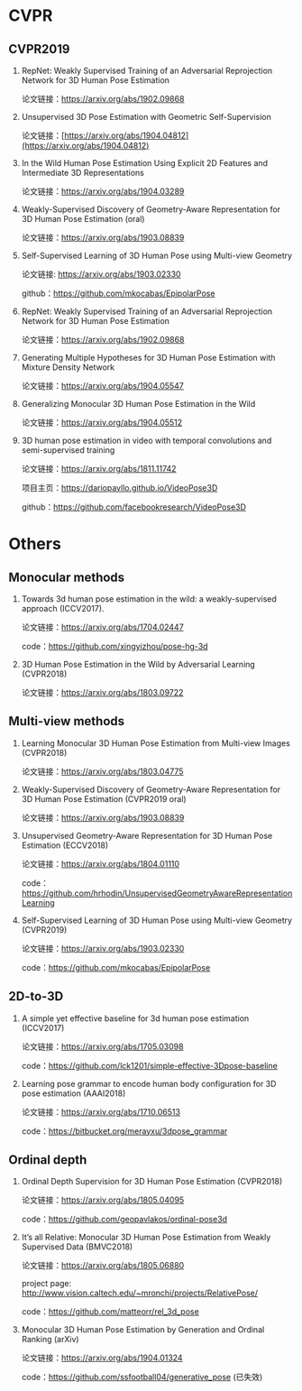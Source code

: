 # CVPR

## CVPR2019

1. RepNet: Weakly Supervised Training of an Adversarial Reprojection Network for 3D Human Pose Estimation

   论文链接：https://arxiv.org/abs/1902.09868




2. Unsupervised 3D Pose Estimation with Geometric Self-Supervision

   论文链接：[https://arxiv.org/abs/1904.04812](https://arxiv.org/abs/1904.04812) 



3. In the Wild Human Pose Estimation Using Explicit 2D Features and Intermediate 3D Representations

   论文链接：https://arxiv.org/abs/1904.03289

   

4. Weakly-Supervised Discovery of Geometry-Aware Representation for 3D Human Pose Estimation (oral)

   论文链接：<https://arxiv.org/abs/1903.08839> 



5. Self-Supervised Learning of 3D Human Pose using Multi-view Geometry

   论文链接: https://arxiv.org/abs/1903.02330
   
   github：<https://github.com/mkocabas/EpipolarPose>



6. RepNet: Weakly Supervised Training of an Adversarial Reprojection Network for 3D Human Pose Estimation

   论文链接：<https://arxiv.org/abs/1902.09868>

   

7. Generating Multiple Hypotheses for 3D Human Pose Estimation with Mixture Density Network

   论文链接：https://arxiv.org/abs/1904.05547

   

8. Generalizing Monocular 3D Human Pose Estimation in the Wild

   论文链接：https://arxiv.org/abs/1904.05512

   

9. 3D human pose estimation in video with temporal convolutions and semi-supervised training

   论文链接：https://arxiv.org/abs/1811.11742

   项目主页：<https://dariopavllo.github.io/VideoPose3D>

   github：https://github.com/facebookresearch/VideoPose3D


# Others

## Monocular methods
1. Towards 3d human pose estimation in the wild: a weakly-supervised approach (ICCV2017).

   论文链接：https://arxiv.org/abs/1704.02447
   
   code：https://github.com/xingyizhou/pose-hg-3d


2. 3D Human Pose Estimation in the Wild by Adversarial Learning (CVPR2018)

   论文链接：https://arxiv.org/abs/1803.09722


## Multi-view methods

1. Learning Monocular 3D Human Pose Estimation from Multi-view Images (CVPR2018)

   论文链接：https://arxiv.org/abs/1803.04775
   
   
2. Weakly-Supervised Discovery of Geometry-Aware Representation for 3D Human Pose Estimation (CVPR2019 oral)
   
   论文链接：https://arxiv.org/abs/1903.08839


3. Unsupervised Geometry-Aware Representation for 3D Human Pose Estimation (ECCV2018)

   论文链接：https://arxiv.org/abs/1804.01110
   
   code：https://github.com/hrhodin/UnsupervisedGeometryAwareRepresentationLearning


4. Self-Supervised Learning of 3D Human Pose using Multi-view Geometry (CVPR2019)

   论文链接：https://arxiv.org/abs/1903.02330
   
   code：https://github.com/mkocabas/EpipolarPose


## 2D-to-3D

1. A simple yet effective baseline for 3d human pose estimation (ICCV2017)

   论文链接：https://arxiv.org/abs/1705.03098
   
   code：https://github.com/lck1201/simple-effective-3Dpose-baseline
   
   
2. Learning pose grammar to encode human body configuration for 3D pose estimation (AAAI2018)

   论文链接：https://arxiv.org/abs/1710.06513
   
   code：https://bitbucket.org/merayxu/3dpose_grammar


## Ordinal depth

1. Ordinal Depth Supervision for 3D Human Pose Estimation (CVPR2018)
   
   论文链接：https://arxiv.org/abs/1805.04095
   
   code：https://github.com/geopavlakos/ordinal-pose3d
   
   
2. It’s all Relative: Monocular 3D Human Pose Estimation from Weakly Supervised Data (BMVC2018)

   论文链接：https://arxiv.org/abs/1805.06880
   
   project page: http://www.vision.caltech.edu/~mronchi/projects/RelativePose/
   
   code：https://github.com/matteorr/rel_3d_pose


3. Monocular 3D Human Pose Estimation by Generation and Ordinal Ranking (arXiv)

   论文链接：https://arxiv.org/abs/1904.01324
   
   code：https://github.com/ssfootball04/generative_pose (已失效)
